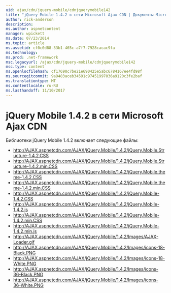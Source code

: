 ```yaml
---
uid: ajax/cdn/jquery-mobile/cdnjquerymobile142
title: "jQuery Mobile 1.4.2 в сети Microsoft Ajax CDN | Документы Microsoft"
author: rick-anderson
description: 
ms.author: aspnetcontent
manager: wpickett
ms.date: 07/23/2014
ms.topic: article
ms.assetid: cf0c0d88-33b1-465c-a7f7-7928cacac9fa
ms.technology: 
ms.prod: .net-framework
msc.legacyurl: /ajax/cdn/jquery-mobile/cdnjquerymobile142
msc.type: content
ms.openlocfilehash: cf17690c7be21e690425e5abc6784167ee4fd98f
ms.sourcegitcommit: 9a9483aceb34591c97451997036a9120c3fe2baf
ms.translationtype: MT
ms.contentlocale: ru-RU
ms.lasthandoff: 11/10/2017
---
```

<a name="jquery-mobile-142-on-the-microsoft-ajax-cdn"></a>jQuery Mobile 1.4.2 в сети Microsoft Ajax CDN
====================
Библиотеки jQuery Mobile 1.4.2 включает следующие файлы:

- http://AJAX.aspnetcdn.com/AJAX/jQuery.Mobile/1.4.2/jQuery.Mobile.Structure-1.4.2.CSS
- http://AJAX.aspnetcdn.com/AJAX/jQuery.Mobile/1.4.2/jQuery.Mobile.Structure-1.4.2.min.CSS
- http://AJAX.aspnetcdn.com/AJAX/jQuery.Mobile/1.4.2/jQuery.Mobile.theme-1.4.2.CSS
- http://AJAX.aspnetcdn.com/AJAX/jQuery.Mobile/1.4.2/jQuery.Mobile.theme-1.4.2.min.CSS
- http://AJAX.aspnetcdn.com/AJAX/jQuery.Mobile/1.4.2/jQuery.Mobile-1.4.2.CSS
- http://AJAX.aspnetcdn.com/AJAX/jQuery.Mobile/1.4.2/jQuery.Mobile-1.4.2.js
- http://AJAX.aspnetcdn.com/AJAX/jQuery.Mobile/1.4.2/jQuery.Mobile-1.4.2.min.CSS
- http://AJAX.aspnetcdn.com/AJAX/jQuery.Mobile/1.4.2/jQuery.Mobile-1.4.2.min.js
- http://AJAX.aspnetcdn.com/AJAX/jQuery.Mobile/1.4.2/Images/AJAX-Loader.gif
- http://AJAX.aspnetcdn.com/AJAX/jQuery.Mobile/1.4.2/Images/icons-18-Black.PNG
- http://AJAX.aspnetcdn.com/AJAX/jQuery.Mobile/1.4.2/Images/icons-18-White.PNG
- http://AJAX.aspnetcdn.com/AJAX/jQuery.Mobile/1.4.2/Images/icons-36-Black.PNG
- http://AJAX.aspnetcdn.com/AJAX/jQuery.Mobile/1.4.2/Images/icons-36-White.PNG
